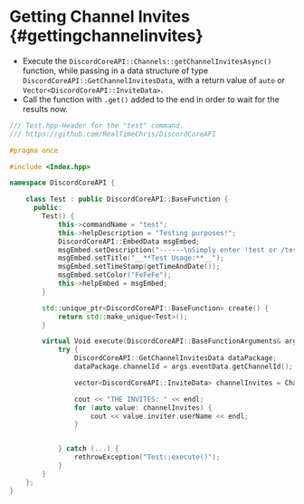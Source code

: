 Getting Channel Invites {#gettingchannelinvites}
============
- Execute the `DiscordCoreAPI::Channels::getChannelInvitesAsync()` function, while passing in a data structure of type `DiscordCoreAPI::GetChannelInvitesData`, with a return value of `auto` or `Vector<DiscordCoreAPI::InviteData>`.
- Call the function with `.get()` added to the end in order to wait for the results now.

```cpp
/// Test.hpp-Header for the "test" command.
/// https://github.com/RealTimeChris/DiscordCoreAPI

#pragma once

#include <Index.hpp>

namespace DiscordCoreAPI {

	class Test : public DiscordCoreAPI::BaseFunction {
	  public:
		Test() {
			this->commandName = "test";
			this->helpDescription = "Testing purposes!";
			DiscordCoreAPI::EmbedData msgEmbed;
			msgEmbed.setDescription("------\nSimply enter !test or /test!\n------");
			msgEmbed.setTitle("__**Test Usage:**__");
			msgEmbed.setTimeStamp(getTimeAndDate());
			msgEmbed.setColor("FeFeFe");
			this->helpEmbed = msgEmbed;
		}

		std::unique_ptr<DiscordCoreAPI::BaseFunction> create() {
			return std::make_unique<Test>();
		}

		virtual Void execute(DiscordCoreAPI::BaseFunctionArguments& args) {
			try {
				DiscordCoreAPI::GetChannelInvitesData dataPackage;
				dataPackage.channelId = args.eventData.getChannelId();

				vector<DiscordCoreAPI::InviteData> channelInvites = Channels::getChannelInvitesAsync(dataPackage).get();

				cout << "THE INVITES: " << endl;
				for (auto value: channelInvites) {
					cout << value.inviter.userName << endl;
				}


			} catch (...) {
				rethrowException("Test::execute()");
			}
		}
	};
}
```
